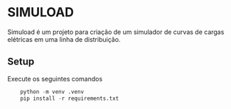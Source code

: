 # SIMULOAD
Simuload é um projeto para criação de um simulador de curvas de cargas elétricas em uma linha de distribuição.

## Setup
Execute os seguintes comandos
```python
    python -m venv .venv
    pip install -r requirements.txt

```
